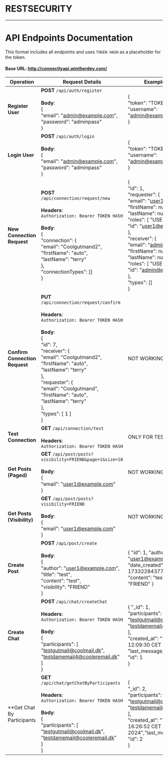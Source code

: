 # RESTSECURITY
---

# API Endpoints Documentation
This format includes all endpoints and uses `TOKEN HASH` as a placeholder for the token.
#### Base URL: http://connectlyapi.wintherdev.com/

| **Operation**                  | **Request Details**                                                                                                                                                                                                                                                                                                                                                                              | **Example Response**                                                                                                                                                                                                                                                                                                                                                                                   |
|--------------------------------|--------------------------------------------------------------------------------------------------------------------------------------------------------------------------------------------------------------------------------------------------------------------------------------------------------------------------------------------------------------------------------------------------|--------------------------------------------------------------------------------------------------------------------------------------------------------------------------------------------------------------------------------------------------------------------------------------------------------------------------------------------------------------------------------------------------------|
| **Register User**              | **POST** `/api/auth/register`<br><br>**Body**:<br>{<br>  "email": "admin@example.com",<br>  "password": "adminpass"<br>}                                                                                                                                                                                                                                                                         | {<br>  "token": "TOKEN HASH",<br>  "username": "admin@example.com"<br>}                                                                                                                                                                                                                                                                                                                                |
| **Login User**                 | **POST** `/api/auth/login`<br><br>**Body**:<br>{<br>  "email": "admin@example.com",<br>  "password": "adminpass"<br>}                                                                                                                                                                                                                                                                            | {<br>  "token": "TOKEN HASH",<br>  "username": "admin@example.com"<br>}                                                                                                                                                                                                                                                                                                                                |
| **New Connection Request**     | **POST** `/api/connection/request/new`<br><br>**Headers**:<br>`Authorization: Bearer TOKEN HASH`<br><br>**Body**:<br>{<br>  "connection": {<br>    "email": "Coolgutmand2",<br>    "firstName": "auto",<br>    "lastName": "terry"<br>  },<br>  "connectionTypes": []<br>}                                                                                                                       | {<br>  "id": 1,<br>  "requester": {<br>    "email": "user1@example.com",<br>    "firstName": null,<br>    "lastName": null,<br>    "roles": [ "USER" ],<br>    "id": "user1@example.com"<br>  },<br>  "receiver": {<br>    "email": "admin@example.com",<br>    "firstName": null,<br>    "lastName": null,<br>    "roles": [ "USER" ],<br>    "id": "admin@example.com"<br>  },<br>  "types": []<br>} |
| **Confirm Connection Request** | **PUT** `/api/connection/request/confirm`<br><br>**Headers**:<br>`Authorization: Bearer TOKEN HASH`<br><br>**Body**:<br>{<br>  "id": 7,<br>  "receiver": {<br>    "email": "Coolgutmand2",<br>    "firstName": "auto",<br>    "lastName": "terry"<br>  },<br>  "requester": {<br>    "email": "Coolgutmand",<br>    "firstName": "auto",<br>    "lastName": "terry"<br>  },<br>  "types": [ 1 ]<br>} | NOT WORKING ATM                                                                                                                                                                                                                                                                                                                                                                                        |
| **Test Connection**            | **GET** `/api/connection/test`<br><br>**Headers**:<br>`Authorization: Bearer TOKEN HASH`                                                                                                                                                                                                                                                                                                         | ONLY FOR TESTING                                                                                                                                                                                                                                                                                                                                                                                       | |
| **Get Posts (Paged)**          | **GET** `/api/post/posts?visibility=FRIEND&page=1&size=10`<br><br>**Body**:<br>{<br>  "email": "user1@example.com"<br>}                                                                                                                                                                                                                                                                          | NOT WORKING ATM                                                                                                                                                                                                                                                                                                                                                                                        |
| **Get Posts (Visibility)**     | **GET** `/api/post/posts?visibility=FRIEND`<br><br>**Body**:<br>{<br>  "email": "user1@example.com"<br>}                                                                                                                                                                                                                                                                                         | NOT WORKING ATM                                                                                                                                                                                                                                                                                                                                                                                        |
| **Create Post**                | **POST** `/api/post/create`<br><br>**Body**:<br>{<br>  "author": "user1@example.com",<br>  "title": "test",<br>  "content": "test",<br>  "visibility": "FRIEND"<br>}                                                                                                                                                                                                                             | { "id": 1, "author": "user1@example.com", "date_created": 1733228437708, "title": "test", "content": "test", "visibility": "FRIEND" }                                                                                                                                                                                                                                                                  |
| **Create Chat**                | **POST** `/api/chat/createChat`<br><br>**Headers**:<br>`Authorization: Bearer TOKEN HASH`<br><br>**Body**:<br>{<br> "participants": [<br>"testgutmail@coolmail.dk", <br>"testdamemail4@cooleremail.dk"<br>] <br>}                                                                                                                                                                                | { "_id": 1,<br>"participants": [<br>"testgutmail@coolmail.dk",<br>"testdamemail4@cooleremail.dk"<br>],<br>"created_at": "Thu Dec 05 12:09:30 CET 2024",<br>"last_message_at": null,<br>"id": 1<br>}                                                                                                                                                                                                    |
| **Get Chat By Participants     | **GET** `/api/chat/getChatByParticipants` <br><br>**Headers**:<br>`Authorization: Bearer TOKEN HASH`<br><br>**Body**:<br>{<br> "participants": [<br>"testgutmail@coolmail.dk",<br>"testdamemail@cooleremail.dk"<br>] <br>}| {<br>"_id": 2,<br>"participants": [ <br>"testgutmail@coolmail.dk",<br>"testdamemail@cooleremail.dk"<br>],<br>"created_at": "Thu Dec 05 16:26:52 CET 2024","last_message_at": null,<br>"id": 2<br>}                                                                                                                                                                                                     |



